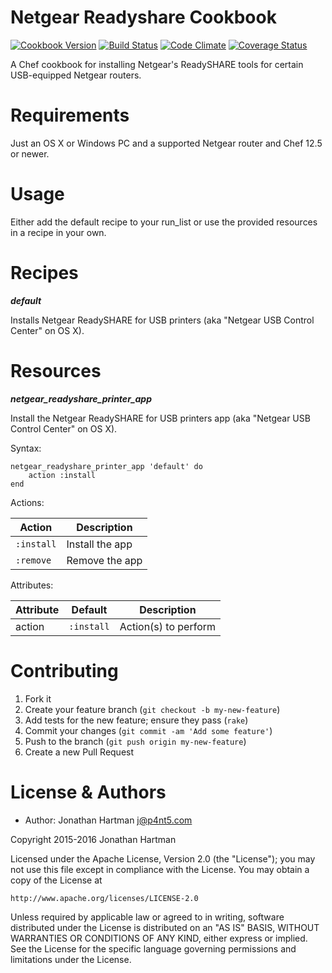 Netgear Readyshare Cookbook
===========================
[![Cookbook Version](https://img.shields.io/cookbook/v/netgear-readyshare.svg)][cookbook]
[![Build Status](https://img.shields.io/travis/RoboticCheese/netgear-readyshare-chef.svg)][travis]
[![Code Climate](https://img.shields.io/codeclimate/github/RoboticCheese/netgear-readyshare-chef.svg)][codeclimate]
[![Coverage Status](https://img.shields.io/coveralls/RoboticCheese/netgear-readyshare-chef.svg)][coveralls]

[cookbook]: https://supermarket.chef.io/cookbooks/netgear-readyshare
[travis]: https://travis-ci.org/RoboticCheese/netgear-readyshare-chef
[codeclimate]: https://codeclimate.com/github/RoboticCheese/netgear-readyshare-chef
[coveralls]: https://coveralls.io/r/RoboticCheese/netgear-readyshare-chef

A Chef cookbook for installing Netgear's ReadySHARE tools for certain
USB-equipped Netgear routers.

Requirements
============

Just an OS X or Windows PC and a supported Netgear router and Chef 12.5 or
newer.

Usage
=====

Either add the default recipe to your run_list or use the provided resources in
a recipe in your own.

Recipes
=======

***default***

Installs Netgear ReadySHARE for USB printers (aka "Netgear USB Control Center"
on OS X).

Resources
=========

***netgear_readyshare_printer_app***

Install the Netgear ReadySHARE for USB printers app (aka "Netgear USB Control
Center" on OS X).

Syntax:

    netgear_readyshare_printer_app 'default' do
        action :install
    end

Actions:

| Action     | Description     |
|------------|-----------------|
| `:install` | Install the app |
| `:remove`  | Remove the app  |

Attributes:

| Attribute  | Default        | Description          |
|------------|----------------|----------------------|
| action     | `:install`     | Action(s) to perform |

Contributing
============

1. Fork it
2. Create your feature branch (`git checkout -b my-new-feature`)
3. Add tests for the new feature; ensure they pass (`rake`)
4. Commit your changes (`git commit -am 'Add some feature'`)
5. Push to the branch (`git push origin my-new-feature`)
6. Create a new Pull Request

License & Authors
=================
- Author: Jonathan Hartman <j@p4nt5.com>

Copyright 2015-2016 Jonathan Hartman

Licensed under the Apache License, Version 2.0 (the "License");
you may not use this file except in compliance with the License.
You may obtain a copy of the License at

    http://www.apache.org/licenses/LICENSE-2.0

Unless required by applicable law or agreed to in writing, software
distributed under the License is distributed on an "AS IS" BASIS,
WITHOUT WARRANTIES OR CONDITIONS OF ANY KIND, either express or implied.
See the License for the specific language governing permissions and
limitations under the License.
